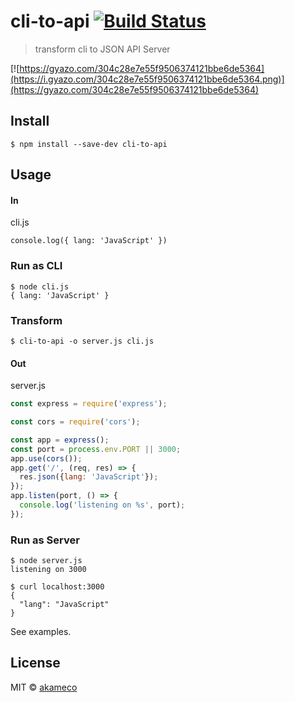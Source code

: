 # cli-to-api [![Build Status](https://travis-ci.org/akameco/cli-to-api.svg?branch=master)](https://travis-ci.org/akameco/cli-to-api)

> transform cli to JSON API Server

[![https://gyazo.com/304c28e7e55f9506374121bbe6de5364](https://i.gyazo.com/304c28e7e55f9506374121bbe6de5364.png)](https://gyazo.com/304c28e7e55f9506374121bbe6de5364)


## Install

```
$ npm install --save-dev cli-to-api
```


## Usage

#### In

cli.js

```
console.log({ lang: 'JavaScript' })
```

### Run as CLI

```
$ node cli.js
{ lang: 'JavaScript' }
```

### Transform

```
$ cli-to-api -o server.js cli.js
```

#### Out

server.js

```js
const express = require('express');

const cors = require('cors');

const app = express();
const port = process.env.PORT || 3000;
app.use(cors());
app.get('/', (req, res) => {
  res.json({lang: 'JavaScript'});
});
app.listen(port, () => {
  console.log('listening on %s', port);
});
```


### Run as Server

```
$ node server.js
listening on 3000
```

```
$ curl localhost:3000
{
  "lang": "JavaScript"
}
```

See examples.

## License

MIT © [akameco](http://akameco.github.io)
